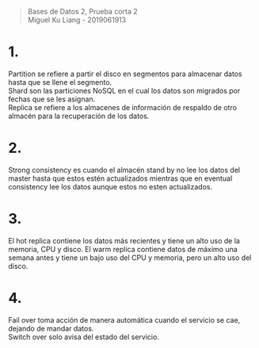 > Bases de Datos 2, Prueba corta 2  
> Miguel Ku Liang - 2019061913

# 1.

Partition se refiere a partir el disco en segmentos para almacenar datos hasta que se llene el segmento.  
Shard son las particiones NoSQL en el cual los datos son migrados por fechas que se les asignan.  
Replica se refiere a los almacenes de información de respaldo de otro almacén para la recuperación de los datos.

# 2.

Strong consistency es cuando el almacén stand by no lee los datos del master hasta que estos estén actualizados mientras que en eventual consistency lee los datos aunque estos no esten actualizados. 

# 3.

El hot replica contiene los datos más recientes y tiene un alto uso de la memoria, CPU y disco. El warm replica contiene datos de máximo una semana antes y tiene un bajo uso del CPU y memoria, pero un alto uso del disco.

# 4.

Fail over toma acción de manera automática cuando el servicio se cae, dejando de mandar datos.  
Switch over solo avisa del estado del servicio.